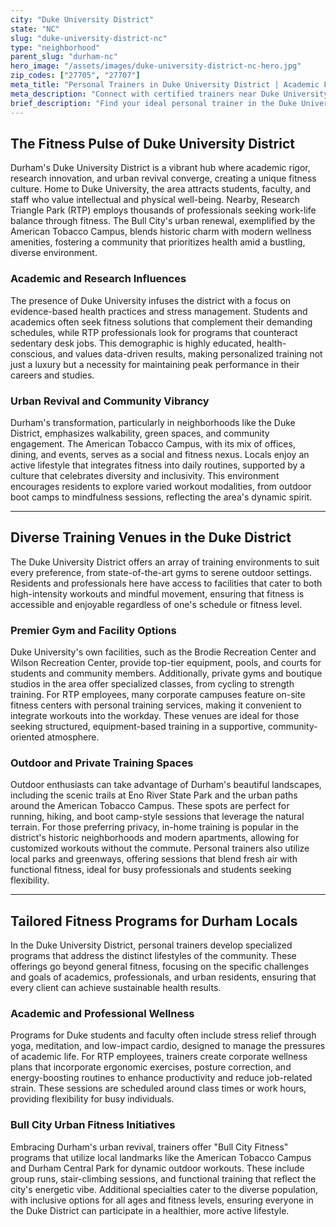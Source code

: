 ```yaml
---
city: "Duke University District"
state: "NC"
slug: "duke-university-district-nc"
type: "neighborhood"
parent_slug: "durham-nc"
hero_image: "/assets/images/duke-university-district-nc-hero.jpg"
zip_codes: ["27705", "27707"]
meta_title: "Personal Trainers in Duke University District | Academic Fitness"
meta_description: "Connect with certified trainers near Duke University. Specialists in faculty wellness, student athlete training, and university community fitness programs."
brief_description: "Find your ideal personal trainer in the Duke University District of Durham. We connect you with certified professionals who specialize in the unique needs of the Duke community, RTP employees, and Bull City residents. Whether your goal is stress management from academic life, corporate wellness, or leveraging Durham's urban revival for dynamic fitness, our matching service ensures you find the perfect trainer for your lifestyle. Achieve your health objectives with personalized, local expertise right here in the heart of the Research Triangle."
---
```

## The Fitness Pulse of Duke University District

Durham's Duke University District is a vibrant hub where academic rigor, research innovation, and urban revival converge, creating a unique fitness culture. Home to Duke University, the area attracts students, faculty, and staff who value intellectual and physical well-being. Nearby, Research Triangle Park (RTP) employs thousands of professionals seeking work-life balance through fitness. The Bull City's urban renewal, exemplified by the American Tobacco Campus, blends historic charm with modern wellness amenities, fostering a community that prioritizes health amid a bustling, diverse environment.

### Academic and Research Influences

The presence of Duke University infuses the district with a focus on evidence-based health practices and stress management. Students and academics often seek fitness solutions that complement their demanding schedules, while RTP professionals look for programs that counteract sedentary desk jobs. This demographic is highly educated, health-conscious, and values data-driven results, making personalized training not just a luxury but a necessity for maintaining peak performance in their careers and studies.

### Urban Revival and Community Vibrancy

Durham's transformation, particularly in neighborhoods like the Duke District, emphasizes walkability, green spaces, and community engagement. The American Tobacco Campus, with its mix of offices, dining, and events, serves as a social and fitness nexus. Locals enjoy an active lifestyle that integrates fitness into daily routines, supported by a culture that celebrates diversity and inclusivity. This environment encourages residents to explore varied workout modalities, from outdoor boot camps to mindfulness sessions, reflecting the area's dynamic spirit.

---

## Diverse Training Venues in the Duke District

The Duke University District offers an array of training environments to suit every preference, from state-of-the-art gyms to serene outdoor settings. Residents and professionals here have access to facilities that cater to both high-intensity workouts and mindful movement, ensuring that fitness is accessible and enjoyable regardless of one's schedule or fitness level.

### Premier Gym and Facility Options

Duke University's own facilities, such as the Brodie Recreation Center and Wilson Recreation Center, provide top-tier equipment, pools, and courts for students and community members. Additionally, private gyms and boutique studios in the area offer specialized classes, from cycling to strength training. For RTP employees, many corporate campuses feature on-site fitness centers with personal training services, making it convenient to integrate workouts into the workday. These venues are ideal for those seeking structured, equipment-based training in a supportive, community-oriented atmosphere.

### Outdoor and Private Training Spaces

Outdoor enthusiasts can take advantage of Durham's beautiful landscapes, including the scenic trails at Eno River State Park and the urban paths around the American Tobacco Campus. These spots are perfect for running, hiking, and boot camp-style sessions that leverage the natural terrain. For those preferring privacy, in-home training is popular in the district's historic neighborhoods and modern apartments, allowing for customized workouts without the commute. Personal trainers also utilize local parks and greenways, offering sessions that blend fresh air with functional fitness, ideal for busy professionals and students seeking flexibility.

---

## Tailored Fitness Programs for Durham Locals

In the Duke University District, personal trainers develop specialized programs that address the distinct lifestyles of the community. These offerings go beyond general fitness, focusing on the specific challenges and goals of academics, professionals, and urban residents, ensuring that every client can achieve sustainable health results.

### Academic and Professional Wellness

Programs for Duke students and faculty often include stress relief through yoga, meditation, and low-impact cardio, designed to manage the pressures of academic life. For RTP employees, trainers create corporate wellness plans that incorporate ergonomic exercises, posture correction, and energy-boosting routines to enhance productivity and reduce job-related strain. These sessions are scheduled around class times or work hours, providing flexibility for busy individuals.

### Bull City Urban Fitness Initiatives

Embracing Durham's urban revival, trainers offer "Bull City Fitness" programs that utilize local landmarks like the American Tobacco Campus and Durham Central Park for dynamic outdoor workouts. These include group runs, stair-climbing sessions, and functional training that reflect the city's energetic vibe. Additional specialties cater to the diverse population, with inclusive options for all ages and fitness levels, ensuring everyone in the Duke District can participate in a healthier, more active lifestyle.
